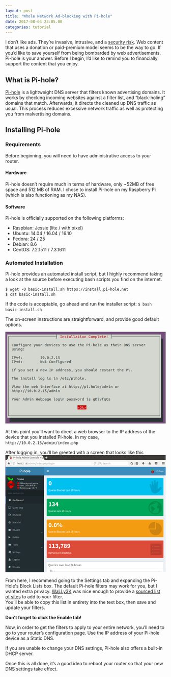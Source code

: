 ```yaml
---
layout: post
title: "Whole Network Ad-blocking with Pi-hole"
date: 2017-08-04 23:05.00
categories: tutorial
---
```


I don’t like ads. They’re invasive, intrusive, and a [security risk](https://www.techdirt.com/articles/20160111/05574633295/forbes-site-after-begging-you-turn-off-adblocker-serves-up-steaming-pile-malware-ads.shtml). Web content that uses a donation or paid-premium model seems to be the way to go. If you’d like to save yourself from being bombarded by web advertisements, Pi-hole is your answer. Before I begin, I’d like to remind you to financially support the content that you enjoy.

## What is Pi-hole?
[Pi-hole](https://pi-hole.net/) is a lightweight DNS server that filters known advertising domains. It works by checking incoming websites against a filter list, and “black-holing” domains that match. Afterwards, it directs the cleaned up DNS traffic as usual. This process reduces excessive network traffic as well as protecting you from malvertising domains.

## Installing Pi-hole
### Requirements
Before beginning, you will need to have administrative access to your router.
#### Hardware
Pi-hole doesn’t require much in terms of hardware, only ~52MB of free space and 512 MB of RAM. I chose to install Pi-hole on my Raspberry Pi (which is also functioning as my NAS).

#### Software
Pi-hole is officially supported on the following platforms:
* Raspbian: Jessie (lite / with pixel)
* Ubuntu: 14.04 / 16.04 / 16.10
* Fedora: 24 / 25
* Debian: 8.6
* CentOS: 7.2.1511 / 7.3.1611

### Automated Installation
Pi-hole provides an automated install script, but I highly recommend taking a look at the source before executing bash scripts you find on the internet.
```
$ wget -O basic-install.sh https://install.pi-hole.net
$ cat basic-install.sh
```
If the code is acceptable, go ahead and run the installer script:
`$ bash basic-install.sh`

The on-screen instructions are straightforward, and provide good default options.

![Pi-hole settings](/img/pihole1.png)

At this point you’ll want to direct a web browser to the IP address of the device that you installed Pi-hole.
In my case, `http://10.0.2.15/admin/index.php`

After logging in, you’ll be greeted with a screen that looks like this
![Pi-hole settings](/img/pihole2.png)

From here, I recommend going to the Settings tab and expanding the Pi-Hole's Block Lists box.
The default Pi-hole filters may work for you, but I wanted extra privacy. [WaLLy3K](https://wally3k.github.io/about.html) was nice enough to provide a [sourced list of sites](https://v.firebog.net/hosts/lists.php?type=tick) to add to your filter.  
You’ll be able to copy this list in entirety into the text box, then save and update your filters.

**Don’t forget to click the Enable tab!**

Now, in order to get the filters to apply to your entire network, you’ll need to go to your router’s configuration page. Use the IP address of your Pi-hole device as a Static DNS.

If you are unable to change your DNS settings, Pi-hole also offers a built-in DHCP server.

Once this is all done, it’s a good idea to reboot your router so that your new DNS settings take effect.
